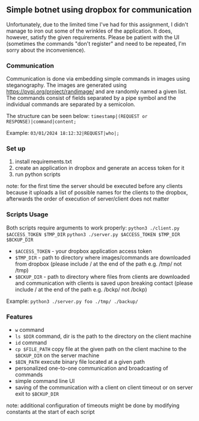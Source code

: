 ## Simple botnet using dropbox for communication

Unfortunately, due to the limited time I've had for this assignment, I didn't manage to iron out some of the wrinkles of the application. It does, however, satisfy the given requirements. Please be patient with the UI (sometimes the commands "don't register" and need to be repeated, I'm sorry about the inconvenience).
### Communication

Communication is done via embedding simple commands in images using steganography. The images are generated using https://pypi.org/project/randimage/ and are randomly named a given list. The commands consist of fields separated by a pipe symbol and the individual commands are separated by a semicolon.

The structure can be seen below:
`timestamp|(REQUEST or RESPONSE)|command|content;`

Example:
`03/01/2024 18:12:32|REQUEST|who|;`


### Set up
1) install requirements.txt
2) create an application in dropbox and generate an access token for it
3) run python scripts

note: for the first time the server should be executed before any clients because it uploads a list of possible names for the clients to the dropbox, afterwards the order of execution of server/client does not matter 

### Scripts Usage
Both scripts require arguments to work properly:
`python3 ./client.py $ACCESS_TOKEN $TMP_DIR`
`python3 ./server.py $ACCESS_TOKEN $TMP_DIR $BCKUP_DIR`

- `$ACCESS_TOKEN` - your dropbox application access token
- `$TMP_DIR` - path to directory where images/commands are downloaded from dropbox (please include / at the end of the path e.g. /tmp/ not /tmp)
- `$BCKUP_DIR` - path to directory where files from clients are downloaded and communication with clients is saved upon breaking contact (please include / at the end of the path e.g. /bckp/ not /bckp)

Example: `python3 ./server.py foo ./tmp/ ./backup/`

### Features
- `w` command
- `ls $DIR` command, dir is the path to the directory on the client machine
- `id` command
- `cp $FILE_PATH` copy file at the given path on the client machine to the `$BCKUP_DIR` on the server machine
- `$BIN_PATH` execute binary file located at a given path
- personalized one-to-one communication and broadcasting of commands
- simple command line UI
- saving of the communication with a client on client timeout or on server exit to `$BCKUP_DIR`

note: additional configuration of timeouts might be done by modifying constants at the start of each script
